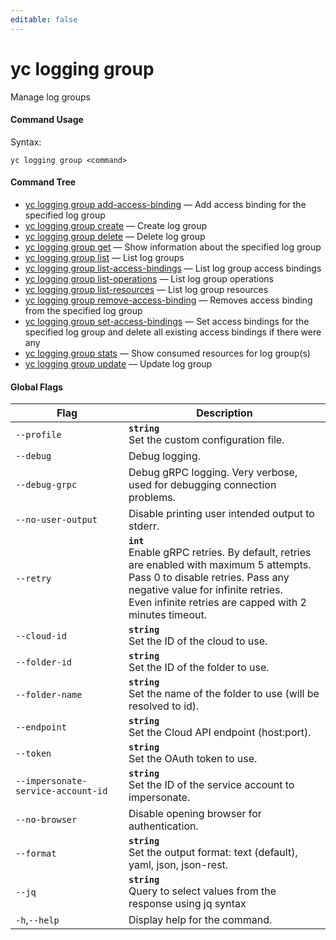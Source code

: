 ```yaml
---
editable: false
---
```


# yc logging group

Manage log groups

#### Command Usage

Syntax: 

`yc logging group <command>`

#### Command Tree

- [yc logging group add-access-binding](add-access-binding.md) — Add access binding for the specified log group
- [yc logging group create](create.md) — Create log group
- [yc logging group delete](delete.md) — Delete log group
- [yc logging group get](get.md) — Show information about the specified log group
- [yc logging group list](list.md) — List log groups
- [yc logging group list-access-bindings](list-access-bindings.md) — List log group access bindings
- [yc logging group list-operations](list-operations.md) — List log group operations
- [yc logging group list-resources](list-resources.md) — List log group resources
- [yc logging group remove-access-binding](remove-access-binding.md) — Removes access binding from the specified log group
- [yc logging group set-access-bindings](set-access-bindings.md) — Set access bindings for the specified log group and delete all existing access bindings if there were any
- [yc logging group stats](stats.md) — Show consumed resources for log group(s)
- [yc logging group update](update.md) — Update log group

#### Global Flags

| Flag | Description |
|----|----|
|`--profile`|<b>`string`</b><br/>Set the custom configuration file.|
|`--debug`|Debug logging.|
|`--debug-grpc`|Debug gRPC logging. Very verbose, used for debugging connection problems.|
|`--no-user-output`|Disable printing user intended output to stderr.|
|`--retry`|<b>`int`</b><br/>Enable gRPC retries. By default, retries are enabled with maximum 5 attempts.<br/>Pass 0 to disable retries. Pass any negative value for infinite retries.<br/>Even infinite retries are capped with 2 minutes timeout.|
|`--cloud-id`|<b>`string`</b><br/>Set the ID of the cloud to use.|
|`--folder-id`|<b>`string`</b><br/>Set the ID of the folder to use.|
|`--folder-name`|<b>`string`</b><br/>Set the name of the folder to use (will be resolved to id).|
|`--endpoint`|<b>`string`</b><br/>Set the Cloud API endpoint (host:port).|
|`--token`|<b>`string`</b><br/>Set the OAuth token to use.|
|`--impersonate-service-account-id`|<b>`string`</b><br/>Set the ID of the service account to impersonate.|
|`--no-browser`|Disable opening browser for authentication.|
|`--format`|<b>`string`</b><br/>Set the output format: text (default), yaml, json, json-rest.|
|`--jq`|<b>`string`</b><br/>Query to select values from the response using jq syntax|
|`-h`,`--help`|Display help for the command.|

